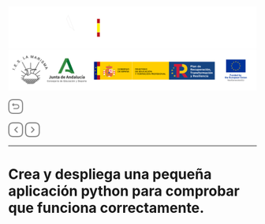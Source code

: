 <p style="text-aling:center;height:100px"></p>

![](/md/res/_bannerD.png#gh-dark-mode-only)
![](/md/res/_bannerL.png#gh-light-mode-only)

<a href="/README.md"><img src="/md/res/_back.svg" width="30"></a>

<a href="/md/4.md"><img src="/md/res/_arrow_r.svg" width="30"></a>
<a href="/md/6.md"><img src="/md/res/_arrow.svg" width="30"></a>

---

# Crea y despliega una pequeña aplicación python para comprobar que funciona correctamente.

